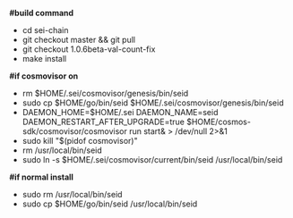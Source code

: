 **#build command**
- cd sei-chain
- git checkout master && git pull
- git checkout 1.0.6beta-val-count-fix
- make install

**#if cosmovisor on**
- rm $HOME/.sei/cosmovisor/genesis/bin/seid
- sudo cp $HOME/go/bin/seid $HOME/.sei/cosmovisor/genesis/bin/seid
- DAEMON_HOME=$HOME/.sei DAEMON_NAME=seid DAEMON_RESTART_AFTER_UPGRADE=true $HOME/cosmos-sdk/cosmovisor/cosmovisor run start& > /dev/null 2>&1
- sudo kill "$(pidof cosmovisor)"
- rm /usr/local/bin/seid
- sudo ln -s $HOME/.sei/cosmovisor/current/bin/seid /usr/local/bin/seid

**#if normal install**
- sudo rm /usr/local/bin/seid
- sudo cp $HOME/go/bin/seid /usr/local/bin/seid
